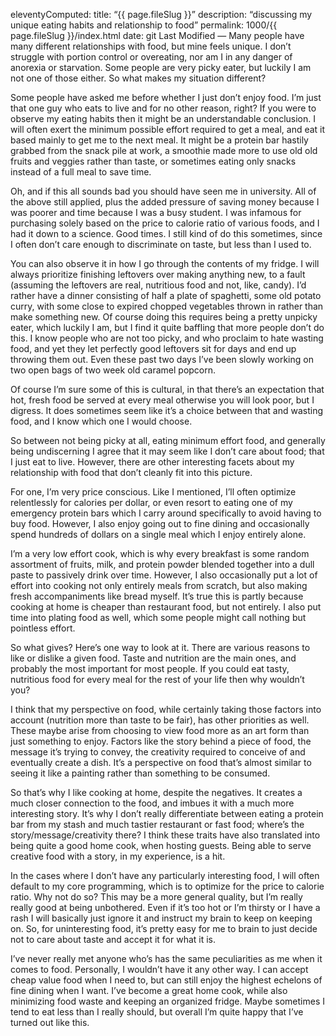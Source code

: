 
eleventyComputed:
    title:  “{{ page.fileSlug }}”
description: “discussing my unique eating habits and relationship to food”
permalink: 1000/{{ page.fileSlug }}/index.html
date: git Last Modified
—
Many people have many different relationships with food, but mine feels unique. I don’t struggle with portion control or overeating, nor am I in any danger of anorexia or starvation. Some people are very picky eater, but luckily I am not one of those either. So what makes my situation different?

Some people have asked me before whether I just don’t enjoy food. I’m just that one guy who eats to live and for no other reason, right? If you were to observe my eating habits then it might be an understandable conclusion. I will often exert the minimum possible effort required to get a meal, and eat it based mainly to get me to the next meal. It might be a protein bar hastily grabbed from the snack pile at work, a smoothie made more to use old old fruits and veggies rather than taste, or sometimes eating only snacks instead of a full meal to save time.

Oh, and if this all sounds bad you should have seen me in university. All of the above still applied, plus the added pressure of saving money because I was poorer and time because I was a busy student. I was infamous for purchasing solely based on the price to calorie ratio of various foods, and I had it down to a science. Good times. I still kind of do this sometimes, since I often don’t care enough to discriminate on taste, but less than I used to.

You can also observe it in how I go through the contents of my fridge. I will always prioritize finishing leftovers over making anything new, to a fault (assuming the leftovers are real, nutritious food and not, like, candy). I’d rather have a dinner consisting of half a plate of spaghetti, some old potato curry, with some close to expired chopped vegetables thrown in rather than make something new. Of course doing this requires being a pretty unpicky eater, which luckily I am, but I find it quite baffling that more people don’t do this. I know people who are not too picky, and who proclaim to hate wasting food, and yet they let perfectly good leftovers sit for days and end up throwing them out. Even these past two days I’ve been slowly working on two open bags of two week old caramel popcorn.

Of course I’m sure some of this is cultural, in that there’s an expectation that hot, fresh food be served at every meal otherwise you will look poor, but I digress. It does sometimes seem like it’s a choice between that and wasting food, and I know which one I would choose.

So between not being picky at all, eating minimum effort food, and generally being undiscerning I agree that it may seem like I don’t care about food; that I just eat to live. However, there are other interesting facets about my relationship with food that don’t cleanly fit into this picture.

For one, I’m very price conscious. Like I mentioned, I’ll often optimize relentlessly for calories per dollar, or even resort to eating one of my emergency protein bars which I carry around specifically to avoid having to buy food.
However, I also enjoy going out to fine dining and occasionally spend hundreds of dollars on a single meal which I enjoy entirely alone.

I’m a very low effort cook, which is why every breakfast is some random assortment of fruits, milk, and protein powder blended together into a dull paste to passively drink over time. 
However, I also occasionally put a lot of effort into cooking not only entirely meals from scratch, but also making fresh accompaniments like bread myself. It’s true this is partly because cooking at home is cheaper than restaurant food, but not entirely. I also put time into plating food as well, which some people might call nothing but pointless effort.

So what gives? Here’s one way to look at it. There are various reasons to like or dislike a given food. Taste and nutrition are the main ones, and probably the most important for most people. If you could eat tasty, nutritious food for every meal for the rest of your life then why wouldn’t you?

I think that my perspective on food, while certainly taking those factors into account (nutrition more than taste to be fair), has other priorities as well. These maybe arise from choosing to view food more as an art form than just something to enjoy. Factors like the story behind a piece of food, the message it’s trying to convey, the creativity required to conceive of and eventually create a dish. It’s a perspective on food that’s almost similar to seeing it like a painting rather than something to be consumed.

So that’s why I like cooking at home, despite the negatives. It creates a much closer connection to the food, and imbues it with a much more interesting story. It’s why I don’t really differentiate between eating a protein bar from my stash and much tastier restaurant or fast food; where’s the story/message/creativity there? I think these traits have also translated into being quite a good home cook, when hosting guests. Being able to serve creative food with a story, in my experience, is a hit.

In the cases where I don’t have any particularly interesting food, I will often default to my core programming, which is to optimize for the price to calorie ratio. Why not do so? This may be a more general quality, but I’m really really good at being unbothered. Even if it’s too hot or I’m thirsty or I have a rash I will basically just ignore it and instruct my brain to keep on keeping on. So, for uninteresting food, it’s pretty easy for me to brain to just decide not to care about taste and accept it for what it is.

I’ve never really met anyone who’s has the same peculiarities as me when it comes to food. Personally, I wouldn’t have it any other way. I can accept cheap value food when I need to, but can still enjoy the highest echelons of fine dining when I want. I’ve become a great home cook, while also minimizing food waste and keeping an organized fridge. Maybe sometimes I tend to eat less than I really should, but overall I’m quite happy that I’ve turned out like this.
